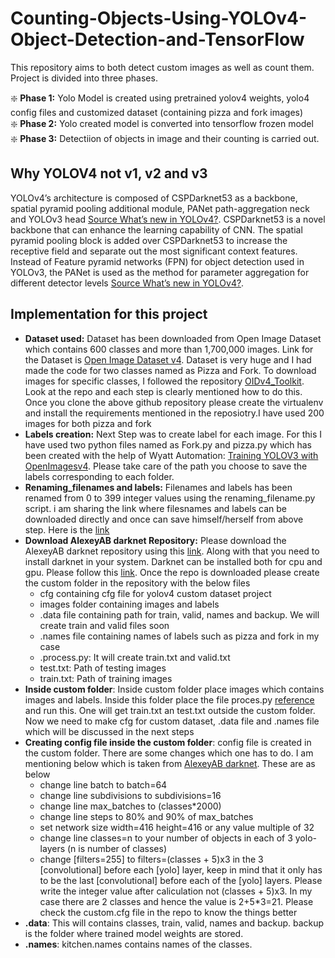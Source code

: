 # Counting-Objects-Using-YOLOv4-Object-Detection-and-TensorFlow
  
This repository aims to both detect custom images as well as count them. Project is divided into three phases. 

:sparkle:	**Phase 1:** Yolo Model is created using pretrained yolov4 weights, yolo4 config files and customized dataset (containing pizza and fork images)  
:sparkle:	 **Phase 2:** Yolo created model is converted into tensorflow frozen model  
:sparkle:	**Phase 3:** Detectiion of objects in image and their counting is carried out.  

## Why YOLOV4 not v1, v2 and v3  
YOLOv4’s architecture is composed of CSPDarknet53 as a backbone, spatial pyramid pooling additional module, PANet path-aggregation neck and YOLOv3 head [Source What’s new in YOLOv4?](https://towardsdatascience.com/whats-new-in-yolov4-323364bb3ad3). CSPDarknet53 is a novel backbone that can enhance the learning capability of CNN. The spatial pyramid pooling block is added over CSPDarknet53 to increase the receptive field and separate out the most significant context features. Instead of Feature pyramid networks (FPN) for object detection used in YOLOv3, the PANet is used as the method for parameter aggregation for different detector levels [Source What’s new in YOLOv4?](https://towardsdatascience.com/whats-new-in-yolov4-323364bb3ad3).   

## Implementation for this project  
* **Dataset used:** Dataset has been downloaded from Open Image Dataset which contains 600 classes and more than 1,700,000 images. Link for the Dataset is [Open Image Dataset v4](https://storage.googleapis.com/openimages/web/index.html). Dataset is very huge and I had made the code for two classes named as Pizza and Fork. To download images for specific classes, I followed the repository [OIDv4_Toolkit](https://github.com/EscVM/OIDv4_ToolKit). Look at the repo and each step is clearly mentioned how to do this. Once you clone the above github repository please create the virtualenv and install the requirements mentioned in the reposiotry.I have used 200 images for both pizza and fork 
* **Labels creation:** Next Step was to create label for each image. For this I have used two python files named as Fork.py and pizza.py which has been created with the help of Wyatt Automation: [Training YOLOV3 with OpenImagesv4](https://github.com/WyattAutomation/Train-YOLOv3-with-OpenImagesV4). Please take care of the path you choose to save the labels corresponding to each folder.  
* **Renaming_filenames and labels:** Filenames and labels has been renamed from 0 to 399 integer values using the renaming_filename.py script. i am sharing the link where filesnames and labels can be downloaded directly and once can save himself/herself from above step. Here is the [link](https://drive.google.com/drive/folders/1XGLrIRB16pdrV7VJ3t6c9HGfesu8rkPp?usp=sharing)  
* **Download AlexeyAB darknet Repository:** Please download the AlexeyAB darknet repository using this [link](https://github.com/AlexeyAB/darknet). Along with that you need to install darknet in your system. Darknet can be installed both for cpu and gpu. Please follow this [link](https://pjreddie.com/darknet/install/). Once the repo is downloaded  please create the custom folder in the repository with the below files  
   * cfg containing cfg file for yolov4 custom dataset project
   * images folder containing images and labels  
   * .data file containing path for train, valid, names and backup. We will create train and valid files soon    
   * .names file containing names of labels such as pizza and fork in my case
   * .process.py: It will create train.txt and valid.txt  
   * test.txt: Path of testing images  
   * train.txt: Path of training images  
* **Inside custom folder**: Inside custom folder place images which contains images and labels. Inside this folder place the file proces.py [reference](https://github.com/WyattAutomation/Train-YOLOv3-with-OpenImagesV4) and run this. One will get train.txt an test.txt outside the custom folder. Now we need to make cfg for custom dataset, .data file and .names file which will be discussed in the next steps  
* **Creating config file inside the custom folder**: config file is created in the custom folder. There are some changes which one has to do. I am mentioning below which is taken from [AlexeyAB darknet](https://github.com/AlexeyAB/darknet). These are as below  
   * change line batch to batch=64  
   * change line subdivisions to subdivisions=16  
   * change line max_batches to (classes*2000)  
   * change line steps to 80% and 90% of max_batches  
   * set network size width=416 height=416 or any value multiple of 32
   * change line classes=n to your number of objects in each of 3 yolo-layers (n is number of classes)  
   * change [filters=255] to filters=(classes + 5)x3 in the 3 [convolutional] before each [yolo] layer, keep in mind that it    only has to be the last [convolutional] before each of the [yolo] layers. Please write the integer value after caliculation not  (classes + 5)x3. In my case there are 2 classes and hence the value is 2+5*3=21. Please check the custom.cfg file in the repo to know the things better  
* **.data**: This will contains classes, train, valid, names and backup. backup is the folder where trained model weights are stored. 
* **.names**: kitchen.names contains names of the classes.  
